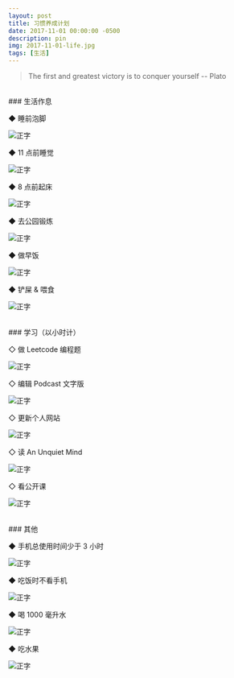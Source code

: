 ```yaml
---
layout: post
title: 习惯养成计划
date: 2017-11-01 00:00:00 -0500
description: pin
img: 2017-11-01-life.jpg
tags: [生活]
---
```


> The first and greatest victory is to conquer yourself -- Plato

<br>
### 生活作息

◆ 睡前泡脚

![正字]({{site.baseurl}}/assets/img/tally-marks/1s.png)


◆ 11 点前睡觉

![正字]({{site.baseurl}}/assets/img/tally-marks/1s.png) 


◆ 8 点前起床

![正字]({{site.baseurl}}/assets/img/tally-marks/1s.png)


◆ 去公园锻炼

![正字]({{site.baseurl}}/assets/img/tally-marks/1s.png) 


◆ 做早饭

![正字]({{site.baseurl}}/assets/img/tally-marks/1s.png) 

◆ 铲屎 & 喂食

![正字]({{site.baseurl}}/assets/img/tally-marks/0s.png)

<br>
### 学习（以小时计）

◇ 做 Leetcode 编程题

![正字]({{site.baseurl}}/assets/img/tally-marks/0s.png) 

◇ 编辑 Podcast 文字版

![正字]({{site.baseurl}}/assets/img/tally-marks/0s.png) 

◇ 更新个人网站

![正字]({{site.baseurl}}/assets/img/tally-marks/1s.png) 



◇ 读 An Unquiet Mind

![正字]({{site.baseurl}}/assets/img/tally-marks/0s.png) 


◇ 看公开课

![正字]({{site.baseurl}}/assets/img/tally-marks/0s.png) 


<br>
### 其他

◆ 手机总使用时间少于 3 小时


![正字]({{site.baseurl}}/assets/img/tally-marks/0s.png) 

◆ 吃饭时不看手机

![正字]({{site.baseurl}}/assets/img/tally-marks/0s.png) 


◆ 喝 1000 毫升水

![正字]({{site.baseurl}}/assets/img/tally-marks/0s.png) 

◆ 吃水果

![正字]({{site.baseurl}}/assets/img/tally-marks/1s.png) 
